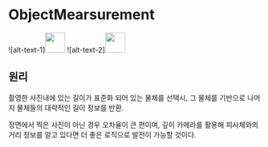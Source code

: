 # ObjectMearsurement
![alt-text-1]<img width="40" src="https://user-images.githubusercontent.com/86091469/148943962-7eaa0558-e724-450f-a079-f8a5cf51c773.jpg"/>
![alt-text-2]<img width="40" src="https://user-images.githubusercontent.com/86091469/148943956-b3aaf10e-5414-4327-9dd4-a435e88c97ee.jpg"/>
## 원리
촬영한 사진내에 있는 길이가 표준화 되어 있는 물체를 선택시, 그 물체를 기반으로 나머지 물체들의 대략적인 길이 정보를 반환.  
  
정면에서 찍은 사진이 아닌 경우 오차율이 큰 편이며, 깊이 카메라를 활용해 피사체와의 거리 정보를 알고 있다면 더 좋은 로직으로 발전이 가능할 것이다.

